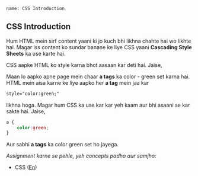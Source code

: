 ```ngMeta
name: CSS Introduction
```

## CSS Introduction

Hum HTML mein sirf content yaani ki jo kuch bhi likhna chahte hai wo likhte hai. Magar iss content ko sundar banane ke liye CSS yaani **Cascading Style Sheets** ka use karte hai.

CSS aapke HTML ko style karna bhot aasaan kar deti hai. Jaise,

Maan lo aapko apne page mein chaar **a tags** ka color - green set karna hai. HTML mein aisa karne ke liye aapko her **a tag** mein jaa kar

```html
style="color:green;"
```

likhna hoga. Magar hum CSS ka use kar kar yeh kaam aur bhi asaani se kar sakte hai. Jaise,

```css
a {
	color:green; 
}
```

Aur sabhi **a tags** ka color green set ho jayega.


_Assignment karne se pehle, yeh concepts padho aur samjho:_

- CSS ([En](http://learn.shayhowe.com/html-css/building-your-first-web-page/#common-css-terms))